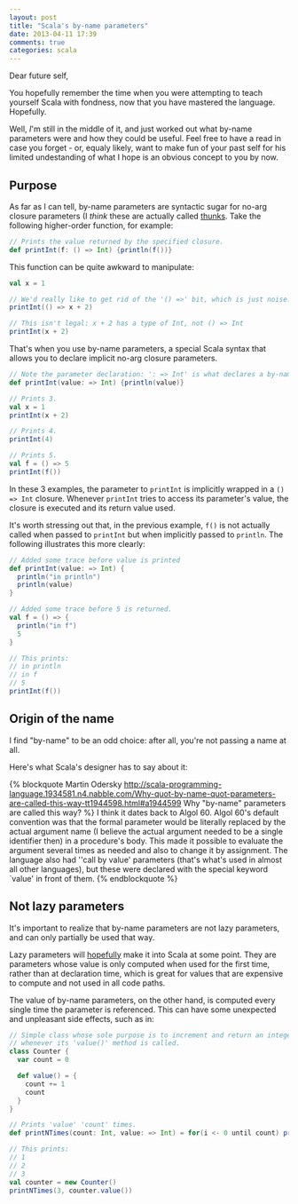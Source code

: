 ```yaml
---
layout: post
title: "Scala's by-name parameters"
date: 2013-04-11 17:39
comments: true
categories: scala
---
```

Dear future self,

You hopefully remember the time when you were attempting to teach yourself Scala with fondness, now that you have
mastered the language. Hopefully.

Well, *I*'m still in the middle of it, and just worked out what by-name parameters were and how they could be useful.
Feel free to have a read in case you forget - or, equaly likely, want to make fun of your past self for his limited
undestanding of what I hope is an obvious concept to you by now.

<!-- more -->

## Purpose

As far as I can tell, by-name parameters are syntactic sugar for no-arg closure parameters (I *think* these are
actually called [thunks](http://en.wikipedia.org/wiki/Thunk_(functional_programming\))). Take the following higher-order
function, for example:
```scala
// Prints the value returned by the specified closure.
def printInt(f: () => Int) {println(f())}
```

This function can be quite awkward to manipulate:
```scala
val x = 1

// We'd really like to get rid of the '() =>' bit, which is just noise.
printInt(() => x + 2)

// This isn't legal: x + 2 has a type of Int, not () => Int
printInt(x + 2)
```

That's when you use by-name parameters, a special Scala syntax that allows you to declare implicit no-arg closure
parameters.
```scala
// Note the parameter declaration: ': => Int' is what declares a by-name parameter.
def printInt(value: => Int) {println(value)}

// Prints 3.
val x = 1
printInt(x + 2)

// Prints 4.
printInt(4)

// Prints 5.
val f = () => 5
printInt(f())
```

In these 3 examples, the parameter to `printInt` is implicitly wrapped in a `() => Int` closure. Whenever `printInt`
tries to access its parameter's value, the closure is executed and its return value used.

It's worth stressing out that, in the previous example, `f()` is not actually called when passed to `printInt` but when
implicitly passed to `println`. The following illustrates this more clearly:
```scala
// Added some trace before value is printed
def printInt(value: => Int) {
  println("in println")
  println(value)
}

// Added some trace before 5 is returned.
val f = () => {
  println("in f")
  5
}

// This prints:
// in println
// in f
// 5
printInt(f())
```

## Origin of the name

I find "by-name" to be an odd choice: after all, you're not passing a name at all.

Here's what Scala's designer has to say about it:

{% blockquote Martin Odersky http://scala-programming-language.1934581.n4.nabble.com/Why-quot-by-name-quot-parameters-are-called-this-way-tt1944598.html#a1944599 Why "by-name" parameters are called this way?  %}
I think it dates back to Algol 60. Algol 60's default convention was that the formal parameter would be literally
replaced by the actual argument name (I believe the actual argument needed to be a single identifier then) in a
procedure's body. This made it possible to evaluate the argument several times as needed and also to change it by
assignment. The language also had ''call by value' parameters (that's what's used in almost all other languages), but
these were declared with the special keyword `value' in front of them.
{% endblockquote %}

## Not lazy parameters
It's important to realize that by-name parameters are not lazy parameters, and can only partially be used that way.

Lazy parameters will [hopefully](https://issues.scala-lang.org/browse/SI-240) make it into Scala at some point. They are
parameters whose value is only computed when used for the first time, rather than at declaration time, which is great for
values that are expensive to compute and not used in all code paths.

The value of by-name parameters, on the other hand, is computed every single time the parameter is referenced. This can
have some unexpected and unpleasant side effects, such as in:
```scala
// Simple class whose sole purpose is to increment and return an integer
// whenever its 'value()' method is called.
class Counter {
  var count = 0

  def value() = {
    count += 1
    count
  }
}

// Prints 'value' 'count' times.
def printNTimes(count: Int, value: => Int) = for(i <- 0 until count) println(value)

// This prints:
// 1
// 2
// 3
val counter = new Counter()
printNTimes(3, counter.value())
```
